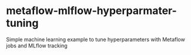 # metaflow-mlflow-hyperparmater-tuning
Simple machine learning example to tune hyperparameters with Metaflow jobs and MLflow tracking
